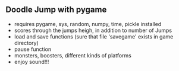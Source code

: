 ## Doodle Jump with pygame
* requires pygame,  sys, random, numpy, time, pickle
installed
* scores through the jumps heigh, in addition to number of Jumps
* load and save functions (sure that file 'savegame' exists in game directory)
* pause function
* monsters, boosters, different kinds of platforms
* enjoy sound!!!

